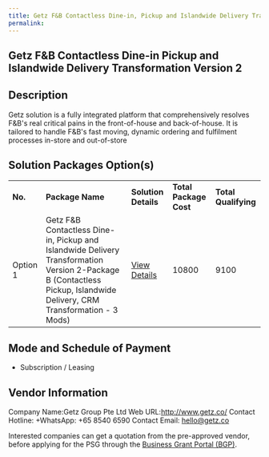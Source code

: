 ```yaml
---
title: Getz F&B Contactless Dine-in, Pickup and Islandwide Delivery Transformation Version 2
permalink: 
---
```


## Getz F&B Contactless Dine-in Pickup and Islandwide Delivery Transformation Version 2

## Description

Getz solution is a fully integrated platform that comprehensively resolves F&B's real critical pains in the front-of-house and back-of-house. It is tailored to handle F&B's fast moving, dynamic ordering and fulfilment processes in-store and out-of-store 



## Solution Packages Option(s)

<table>
<tr>
<td><b>No.</b></td>
<td><b>Package Name</b></td>
<td><b>Solution Details</b></td>
<td><b>Total Package Cost</b></td>
<td><b>Total Qualifying</b></td>
</tr>
<tr>
<td>Option 1</td>
<td>Getz F&B Contactless Dine-in, Pickup and Islandwide Delivery Transformation Version 2-Package B (Contactless Pickup, Islandwide Delivery, CRM Transformation - 3 Mods) </td>
<td><a href='https://www.gobusiness.gov.sg/images/psg/Getz_Group_Annex_3_20200702223650_Part_2.pdf'>View Details</a></td>
<td>10800</td>
<td>9100</td>
</tr>
</table>

## Mode and Schedule of Payment

 - Subscription / Leasing

## Vendor Information

 Company Name:Getz Group Pte Ltd
Web URL:http://www.getz.co/
Contact Hotline: +WhatsApp: +65 8540 6590
Contact Email: hello@getz.co

Interested companies can get a quotation from the pre-approved vendor, before applying for the PSG through the <a href='https://www.businessgrants.gov.sg/'>Business Grant Portal (BGP)</a>.
